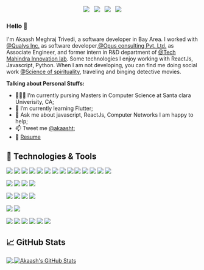 <p align='center'>
<!-- <a href="https://www.instagram.com/akaash_trivedi/"><img src="https://img.shields.io/badge/@akaash_trivedi%20-%23E4405F.svg?&style=for-the-badge&logo=Instagram&logoColor=white"/></a>&nbsp;&nbsp; -->
<a href="https://twitter.com/akaasht"><img src="https://img.shields.io/badge/@akaasht%20-%231DA1F2.svg?&style=for-the-badge&logo=Twitter&logoColor=white"/></a>&nbsp;&nbsp;
<a href="https://www.linkedin.com/in/akaash-trivedi/"><img src="https://img.shields.io/badge/linkedin%20-%230077B5.svg?&style=for-the-badge&logo=linkedin&logoColor=white"/></a>&nbsp;&nbsp;
<a href="https://join.skype.com/invite/YMxb6By5ku03"><img src="https://img.shields.io/badge/akaash.t1%20-%2300AFF0.svg?&style=for-the-badge&logo=Skype&logoColor=white"/></a>&nbsp;&nbsp;
<a href="https://www.hackerrank.com/akaash_trivedi"><img src="https://img.shields.io/badge/-Hackerrank-2EC866?style=for-the-badge&logo=HackerRank&logoColor=white"/></a>
</p>

### Hello 👋

I'm Akaash Meghraj Trivedi, a software developer in Bay Area. I worked with [@Qualys Inc.](https://www.qualys.com/) as software developer,[@Opus consulting Pvt. Ltd.](https://www.opusconsulting.com/) as Associate Engineer, and former intern in R&D department of [@Tech Mahindra Innovation lab](https://www.techmahindra.com/en-in/innovation/makers-lab/). Some technologies I enjoy working with ReactJs, Javascript, Python.  When I am not developing, you can find me doing social work [@Science of spirituality](https://www.sos.org/), traveling and binging detective movies.

**Talking about Personal Stuffs:**

- 👨🏽‍💻 I’m currently pursing Masters in Computer Science at Santa clara Univerisity, CA;
- 🌱 I’m currently learning Flutter; 
- 💬 Ask me about javascript, ReactJs, Computer Networks I am happy to help;
- 📫 Tweet me [@akaasht](https://twitter.com/akaasht);
- 📝 [Resume](https://drive.google.com/file/d/1Pa6Z-JNAp_LdSwAp_onIH1D2QEeqI89_/view?usp=sharing)

## 🔧 Technologies & Tools
![](https://img.shields.io/badge/Code-JavaScript-informational?style=plastic&logo=javascript)
![](https://img.shields.io/badge/Code-React-informational?style=flat&logo=react&logoColor=white&color=blue)
![](https://img.shields.io/badge/Code-Redux-informational?style=flat&logo=redux&logoColor=white&color=blue)
![](https://img.shields.io/badge/Code-Node.js-informational?style=flat&logo=node.js&color=blue)
![](https://img.shields.io/badge/Code-c++-informational?style=flat&logo=c%2B%2B&logoColor=white&color=blue)
![](https://img.shields.io/badge/Code-Java-informational?style=flat&logo=java&logoColor=white&color=blue)
![](https://img.shields.io/badge/Code-HTML5-informational?style=flat&logo=html5&color=blue)
![](https://img.shields.io/badge/Code-CSS3-informational?style=flat&logo=css3&color=blue)
![](https://img.shields.io/badge/Code-Python-informational?style=flat&logo=python)
![](https://img.shields.io/badge/Library-Pandas-informational?style=flat&logo=pandas)
![](https://img.shields.io/badge/Library-Numpy-informational?style=flat&logo=numpy)
![](https://img.shields.io/badge/Framework-Flask-informational?style=flat&logo=flask)
![](https://img.shields.io/badge/Framework-django-informational?style=flat&logo=django)
![](https://img.shields.io/badge/Code-Android-informational?style=flat&logo=android)

![](https://img.shields.io/badge/Cloud-AWS-informational?style=flat&logo=amazon-aws&color=green)
![](https://img.shields.io/badge/Cloud-Google-informational?style=flat&logo=google-cloud&color=green)
![](https://img.shields.io/badge/Cloud-Heroku-informational?style=flat&logo=heroku&color=green)
![](https://img.shields.io/badge/Cloud-Netlify-informational?style=flat&logo=netlify&color=green)

![](https://img.shields.io/badge/Server-jenkins-informational?style=flat&logo=jenkins&color=red)
![](https://img.shields.io/badge/Server-nginx-informational?style=flat&logo=nginx&color=red)
![](https://img.shields.io/badge/Server-apache-informational?style=flat&logo=apache&color=red)
![](https://img.shields.io/badge/Server-sonarqube-informational?style=flat&logo=sonarqube&color=red)

![](https://img.shields.io/badge/VersionControl-GIT-informational?style=flat&logo=git&color=pink)
![](https://img.shields.io/badge/VersionControl-SVN-informational?style=flat&logo=subversion&color=pink)

![](https://img.shields.io/badge/Tool-Postman-informational?style=flat&logo=postman&color=yellow)
![](https://img.shields.io/badge/Tool-Figma-informational?style=flat&logo=figma&color=yellow)
![](https://img.shields.io/badge/Tool-Jira-informational?style=flat&logo=jira&color=yellow)
![](https://img.shields.io/badge/Editor-VScode-informational?style=flat&logo=visual-studio-code&color=yellow)
![](https://img.shields.io/badge/Editor-jupyter-informational?style=flat&logo=jupyter&color=yellow)
![](https://img.shields.io/badge/Editor-AndroidStudio-informational?style=flat&logo=android-studio&color=yellow)



## &#x1f4c8; GitHub Stats
<a href="https://github.com/akaash11/akaash11">
  <img align="center" src="https://github-readme-stats.vercel.app/api/top-langs/?username=akaash11&hide=java&theme=radical" />
</a>

<a href="https://github.com/akaash11/akaash11">
  <img align="center" src="https://github-readme-stats.vercel.app/api?username=akaash11&show_icons=true&hide=stars&line_height=32&count_private=true&theme=radical" alt="Akaash's GitHub Stats" />
</a>

